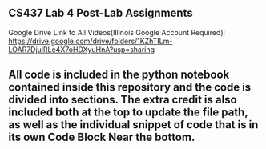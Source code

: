 ## CS437 Lab 4 Post-Lab Assignments
Google Drive Link to All Videos(Illinois Google Account Required): https://drive.google.com/drive/folders/1KZhTILm-LOAR7DjulRLe4X7oHDXyuHnA?usp=sharing

## All code is included in the python notebook contained inside this repository and the code is divided into sections. The extra credit is also included both at the top to update the file path, as well as the individual snippet of code that is in its own Code Block Near the bottom.
